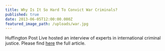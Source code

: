 ```yaml
---
title: Why Is It So Hard To Convict War Criminals?
published: true
date: 2013-06-05T12:00:00.000Z
featured_image_path: /uploads/war.jpg
---
```



Huffington Post Live hosted an interview of experts in international criminal justice. Please find [here](https://www.international-criminal-justice-today.org/news/why-is-it-so-hard-to-convict-war-criminals/) the full article.